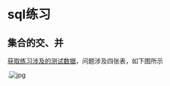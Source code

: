# sql练习

## 集合的交、并

[获取练习涉及的测试数据](./sample_data/sql-quiz-sql.sql)，问题涉及四张表，如下图所示

.![jpg](../img/sqlquiz01.jpg)

